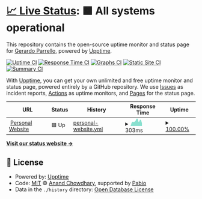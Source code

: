 # [📈 Live Status](https://gparrello.github.io/upptime): <!--live status--> **🟩 All systems operational**

This repository contains the open-source uptime monitor and status page for [Gerardo Parrello](gparrello.com), powered by [Upptime](https://github.com/upptime/upptime).

[![Uptime CI](https://github.com/gparrello/upptime/workflows/Uptime%20CI/badge.svg)](https://github.com/gparrello/upptime/actions?query=workflow%3A%22Uptime+CI%22)
[![Response Time CI](https://github.com/gparrello/upptime/workflows/Response%20Time%20CI/badge.svg)](https://github.com/gparrello/upptime/actions?query=workflow%3A%22Response+Time+CI%22)
[![Graphs CI](https://github.com/gparrello/upptime/workflows/Graphs%20CI/badge.svg)](https://github.com/gparrello/upptime/actions?query=workflow%3A%22Graphs+CI%22)
[![Static Site CI](https://github.com/gparrello/upptime/workflows/Static%20Site%20CI/badge.svg)](https://github.com/gparrello/upptime/actions?query=workflow%3A%22Static+Site+CI%22)
[![Summary CI](https://github.com/gparrello/upptime/workflows/Summary%20CI/badge.svg)](https://github.com/gparrello/upptime/actions?query=workflow%3A%22Summary+CI%22)

With [Upptime](https://upptime.js.org), you can get your own unlimited and free uptime monitor and status page, powered entirely by a GitHub repository. We use [Issues](https://github.com/gparrello/upptime/issues) as incident reports, [Actions](https://github.com/gparrello/upptime/actions) as uptime monitors, and [Pages](https://gparrello.github.io/upptime) for the status page.

<!--start: status pages-->
<!-- This summary is generated by Upptime (https://github.com/upptime/upptime) -->
<!-- Do not edit this manually, your changes will be overwritten -->
<!-- prettier-ignore -->
| URL | Status | History | Response Time | Uptime |
| --- | ------ | ------- | ------------- | ------ |
| <img alt="" src="https://icons.duckduckgo.com/ip3/gparrello.com.ico" height="13"> [Personal Website](http://gparrello.com) | 🟩 Up | [personal-website.yml](https://github.com/gparrello/upptime/commits/HEAD/history/personal-website.yml) | <details><summary><img alt="Response time graph" src="./graphs/personal-website/response-time-week.png" height="20"> 303ms</summary><br><a href="https://gparrello.github.io/upptime/history/personal-website"><img alt="Response time 307" src="https://img.shields.io/endpoint?url=https%3A%2F%2Fraw.githubusercontent.com%2Fgparrello%2Fupptime%2FHEAD%2Fapi%2Fpersonal-website%2Fresponse-time.json"></a><br><a href="https://gparrello.github.io/upptime/history/personal-website"><img alt="24-hour response time 400" src="https://img.shields.io/endpoint?url=https%3A%2F%2Fraw.githubusercontent.com%2Fgparrello%2Fupptime%2FHEAD%2Fapi%2Fpersonal-website%2Fresponse-time-day.json"></a><br><a href="https://gparrello.github.io/upptime/history/personal-website"><img alt="7-day response time 303" src="https://img.shields.io/endpoint?url=https%3A%2F%2Fraw.githubusercontent.com%2Fgparrello%2Fupptime%2FHEAD%2Fapi%2Fpersonal-website%2Fresponse-time-week.json"></a><br><a href="https://gparrello.github.io/upptime/history/personal-website"><img alt="30-day response time 307" src="https://img.shields.io/endpoint?url=https%3A%2F%2Fraw.githubusercontent.com%2Fgparrello%2Fupptime%2FHEAD%2Fapi%2Fpersonal-website%2Fresponse-time-month.json"></a><br><a href="https://gparrello.github.io/upptime/history/personal-website"><img alt="1-year response time 307" src="https://img.shields.io/endpoint?url=https%3A%2F%2Fraw.githubusercontent.com%2Fgparrello%2Fupptime%2FHEAD%2Fapi%2Fpersonal-website%2Fresponse-time-year.json"></a></details> | <details><summary><a href="https://gparrello.github.io/upptime/history/personal-website">100.00%</a></summary><a href="https://gparrello.github.io/upptime/history/personal-website"><img alt="All-time uptime 100.00%" src="https://img.shields.io/endpoint?url=https%3A%2F%2Fraw.githubusercontent.com%2Fgparrello%2Fupptime%2FHEAD%2Fapi%2Fpersonal-website%2Fuptime.json"></a><br><a href="https://gparrello.github.io/upptime/history/personal-website"><img alt="24-hour uptime 100.00%" src="https://img.shields.io/endpoint?url=https%3A%2F%2Fraw.githubusercontent.com%2Fgparrello%2Fupptime%2FHEAD%2Fapi%2Fpersonal-website%2Fuptime-day.json"></a><br><a href="https://gparrello.github.io/upptime/history/personal-website"><img alt="7-day uptime 100.00%" src="https://img.shields.io/endpoint?url=https%3A%2F%2Fraw.githubusercontent.com%2Fgparrello%2Fupptime%2FHEAD%2Fapi%2Fpersonal-website%2Fuptime-week.json"></a><br><a href="https://gparrello.github.io/upptime/history/personal-website"><img alt="30-day uptime 100.00%" src="https://img.shields.io/endpoint?url=https%3A%2F%2Fraw.githubusercontent.com%2Fgparrello%2Fupptime%2FHEAD%2Fapi%2Fpersonal-website%2Fuptime-month.json"></a><br><a href="https://gparrello.github.io/upptime/history/personal-website"><img alt="1-year uptime 100.00%" src="https://img.shields.io/endpoint?url=https%3A%2F%2Fraw.githubusercontent.com%2Fgparrello%2Fupptime%2FHEAD%2Fapi%2Fpersonal-website%2Fuptime-year.json"></a></details>

<!--end: status pages-->

[**Visit our status website →**](https://gparrello.github.io/upptime)

## 📄 License

- Powered by: [Upptime](https://github.com/upptime/upptime)
- Code: [MIT](./LICENSE) © [Anand Chowdhary](https://anandchowdhary.com), supported by [Pabio](https://pabio.com)
- Data in the `./history` directory: [Open Database License](https://opendatacommons.org/licenses/odbl/1-0/)
